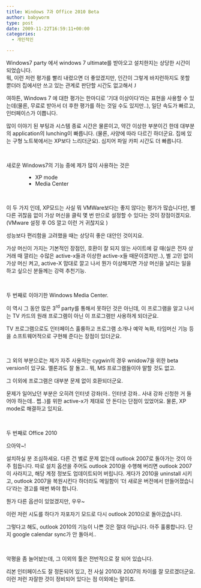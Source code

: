 ```yaml
---
title: Windows 7과 Office 2010 Beta
author: babyworm
type: post
date: 2009-11-22T16:59:11+00:00
categories:
  - 개인적인

---
```

Windows7 party 에서 windows 7 ultimate를 받아오고 설치한지는 상당한 시간이 되었습니다.  
뭐, 이런 저런 평가를 빨리 내렸으면 더 좋았겠지만, 인간이 그렇게 바지런하지도 못할 뿐더러 집에서만 쓰고 있는 관계로 판단할 시간도 없고해서 <span style="font-family:Wingdings">J</span> 

여하튼, Windows 7 에 대한 평가는 한마디로 &#8216;기대 이상이다&#8217;라는 표현을 사용할 수 있는데(물론, 무료로 받아서 더 후한 평가를 하는 것일 수도 있지만..), 일단 속도가 빠르고, 인터페이스가 이쁩니다. 

많이 이야기 된 부팅과 시스템 종료 시간은 물론이고, 약간 이상한 부분이긴 한데 대부분의 application의 lunching이 빠릅니다. (물론, 사양에 따라 다르긴 하더군요. 집에 있는 구형 노트북에서는 XP보다 느리더군요). 심지어 파일 카피 시간도 더 빠릅니다. 

 

새로운 Windows7의 기능 중에 제가 많이 사용하는 것은 

<ul style="margin-left: 40pt">
  <li>
    XP mode
  </li>
  <li>
    Media Center
  </li>
</ul>

 

이 두 가지 인데, XP모드는 사실 뭐 VMWare보다는 좋지 않다는 평가가 많습니다만, 별다른 귀찮음 없이 가상 머신을 클릭 몇 번 만으로 설정할 수 있다는 것이 장점이겠지요. (VMware 설정 후 OS 깔고 이런 거 귀찮지요 ) 

성능보다 편리함을 고려했을 때는 상당히 좋은 대안인 것이지요. 

가상 머신이 가지는 기본적인 장점인, 호환이 잘 되지 않는 사이트에 갈 때(실은 전자 상거래 때 깔리는 수많은 active-x들과 이상한 active-x들 때문이겠지만..), 별 고민 없이 가상 머신 켜고, active-X 맘대로 깔고 나서 뭔가 이상해지면 가상 머신을 날리는 일을 하고 싶으신 분들께는 강력 추천기능. 

 

두 번째로 이야기한 Windows Media Center. 

이 역시 그 동안 많은 3<sup>rd</sup> party를 통해서 못하던 것은 아닌데, 이 프로그램을 알고 나서는 TV 카드의 원래 프로그램이 아닌 이 프로그램만 사용하게 되더군요. 

TV 프로그램으로도 인터페이스 훌륭하고 프로그램 소개나 예약 녹화, 타임머신 기능 등을 소프트웨어적으로 구현해 준다는 장점이 있더군요. 

 

그 외의 부분으로는 제가 자주 사용하는 cygwin의 경우 wnidow7을 위한 beta version이 있구요. 멜론과도 잘 돌고.. 뭐, MS 프로그램들이야 말할 것도 없고. 

그 이외에 프로그램은 대부분 문제 없이 호환되더군요. 

문제가 일어났던 부분은 오히려 인터넷 강좌(아.. 인터넷 강좌.. 사내 강좌 신청한 거 들어야 하는데.. 쩝..)를 위한 active-x가 제대로 안 돈다는 단점이 있었어요. 물론, XP mode로 해결하고 있지요. 

 

두 번째로 Office 2010 

으아악~! 

설치하실 분 조심하세요. 다른 건 별로 문제 없는데 outlook 2007로 돌아가는 것이 아주 힘듭니다. 따로 설치 옵션을 주어도 outlook 2010을 수행해 버리면 outlook 2007이 사라지고, 해당 계정 정보도 업데이트되어 버립니다. 게다가 2010을 uninstall 시키고, outlook 2007을 복원시킨다 하더라도 메일함이 &#8216;더 새로운 버전에서 만들어졌습니다&#8217;라는 경고를 매번 봐야 합니다. 

뭔가 다른 옵션이 있었겠지만, 우우~ 

이런 저런 시도를 하다가 자포자기 모드로 다시 outlook 2010으로 돌아갔습니다. 

그렇다고 해도, outlook 2010의 기능이 나쁜 것은 절대 아닙니다. 아주 훌륭합니다. 단지 google calendar sync가 안 돌아서.. 

 

악평을 좀 늘어놨는데, 그 이외의 툴은 전반적으로 잘 되어 있습니다. 

리본 인터페이스도 잘 정돈되어 있고, 전 사실 2010과 2007의 차이를 잘 모르겠더군요. 이런 저런 자잘한 것이 정비되어 있다는 점 이외에는 말이죠.